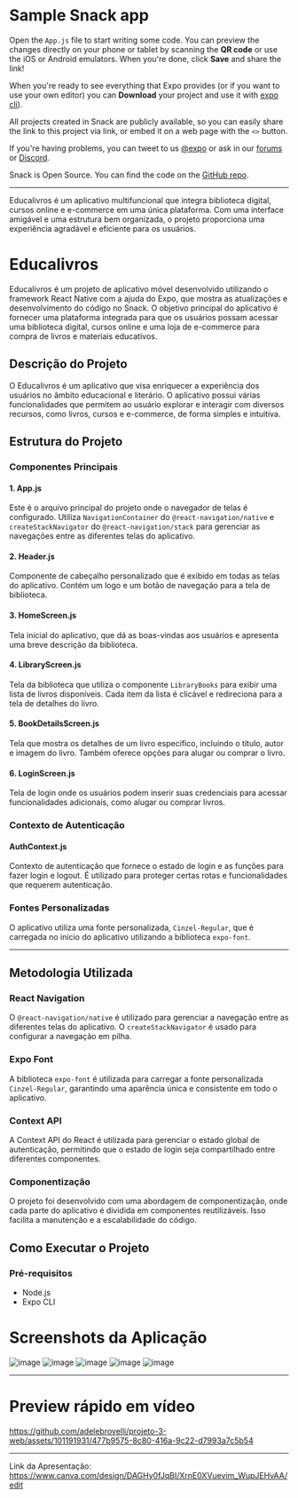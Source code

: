 # Sample Snack app

Open the `App.js` file to start writing some code. You can preview the changes directly on your phone or tablet by scanning the **QR code** or use the iOS or Android emulators. When you're done, click **Save** and share the link!

When you're ready to see everything that Expo provides (or if you want to use your own editor) you can **Download** your project and use it with [expo cli](https://docs.expo.dev/get-started/installation/#expo-cli)).

All projects created in Snack are publicly available, so you can easily share the link to this project via link, or embed it on a web page with the `<>` button.

If you're having problems, you can tweet to us [@expo](https://twitter.com/expo) or ask in our [forums](https://forums.expo.dev/c/expo-dev-tools/61) or [Discord](https://chat.expo.dev/).

Snack is Open Source. You can find the code on the [GitHub repo](https://github.com/expo/snack).
_________________________________

Educalivros é um aplicativo multifuncional que integra biblioteca digital, cursos online e e-commerce em uma única plataforma. Com uma interface amigável e uma estrutura bem organizada, o projeto proporciona uma experiência agradável e eficiente para os usuários.

# Educalivros

Educalivros é um projeto de aplicativo móvel desenvolvido utilizando o framework React Native com a ajuda do Expo, que mostra as atualizações e desenvolvimento do código no Snack. O objetivo principal do aplicativo é fornecer uma plataforma integrada para que os usuários possam acessar uma biblioteca digital, cursos online e uma loja de e-commerce para compra de livros e materiais educativos.

## Descrição do Projeto

O Educalivros é um aplicativo que visa enriquecer a experiência dos usuários no âmbito educacional e literário. O aplicativo possui várias funcionalidades que permitem ao usuário explorar e interagir com diversos recursos, como livros, cursos e e-commerce, de forma simples e intuitiva.

## Estrutura do Projeto

### Componentes Principais

#### 1. App.js

Este é o arquivo principal do projeto onde o navegador de telas é configurado. Utiliza `NavigationContainer` do `@react-navigation/native` e `createStackNavigator` do `@react-navigation/stack` para gerenciar as navegações entre as diferentes telas do aplicativo.

#### 2. Header.js

Componente de cabeçalho personalizado que é exibido em todas as telas do aplicativo. Contém um logo e um botão de navegação para a tela de biblioteca.

#### 3. HomeScreen.js

Tela inicial do aplicativo, que dá as boas-vindas aos usuários e apresenta uma breve descrição da biblioteca.

#### 4. LibraryScreen.js

Tela da biblioteca que utiliza o componente `LibraryBooks` para exibir uma lista de livros disponíveis. Cada item da lista é clicável e redireciona para a tela de detalhes do livro.

#### 5. BookDetailsScreen.js

Tela que mostra os detalhes de um livro específico, incluindo o título, autor e imagem do livro. Também oferece opções para alugar ou comprar o livro.

#### 6. LoginScreen.js

Tela de login onde os usuários podem inserir suas credenciais para acessar funcionalidades adicionais, como alugar ou comprar livros.

### Contexto de Autenticação

#### AuthContext.js

Contexto de autenticação que fornece o estado de login e as funções para fazer login e logout. É utilizado para proteger certas rotas e funcionalidades que requerem autenticação.

### Fontes Personalizadas

O aplicativo utiliza uma fonte personalizada, `Cinzel-Regular`, que é carregada no início do aplicativo utilizando a biblioteca `expo-font`.
_________________________________
## Metodologia Utilizada

### React Navigation

O `@react-navigation/native` é utilizado para gerenciar a navegação entre as diferentes telas do aplicativo. O `createStackNavigator` é usado para configurar a navegação em pilha.

### Expo Font

A biblioteca `expo-font` é utilizada para carregar a fonte personalizada `Cinzel-Regular`, garantindo uma aparência única e consistente em todo o aplicativo.

### Context API

A Context API do React é utilizada para gerenciar o estado global de autenticação, permitindo que o estado de login seja compartilhado entre diferentes componentes.

### Componentização

O projeto foi desenvolvido com uma abordagem de componentização, onde cada parte do aplicativo é dividida em componentes reutilizáveis. Isso facilita a manutenção e a escalabilidade do código.

## Como Executar o Projeto

### Pré-requisitos

- Node.js
- Expo CLI

# Screenshots da Aplicação

![image](https://github.com/adelebrovelli/projeto-3-web/assets/101191931/6bbd6780-5a87-46b2-8b97-388506a1c649)
![image](https://github.com/adelebrovelli/projeto-3-web/assets/101191931/6a046b7a-949f-4809-81b5-11c9d5f1e28e)
![image](https://github.com/adelebrovelli/projeto-3-web/assets/101191931/1f5c846f-0836-4685-8dba-0840f22f04f6)
![image](https://github.com/adelebrovelli/projeto-3-web/assets/101191931/36e90a8d-d7dc-41f4-b7cc-d5f9c1d373ca)
![image](https://github.com/adelebrovelli/projeto-3-web/assets/101191931/af324b9e-f14a-407d-81a6-6d92af4d715f)

_________________________________
# Preview rápido em vídeo
https://github.com/adelebrovelli/projeto-3-web/assets/101191931/477b9575-8c80-416a-9c22-d7993a7c5b54

______________________________________

Link da Apresentação:
https://www.canva.com/design/DAGHy0fJqBI/XrnE0XVuevim_WupJEHvAA/edit

